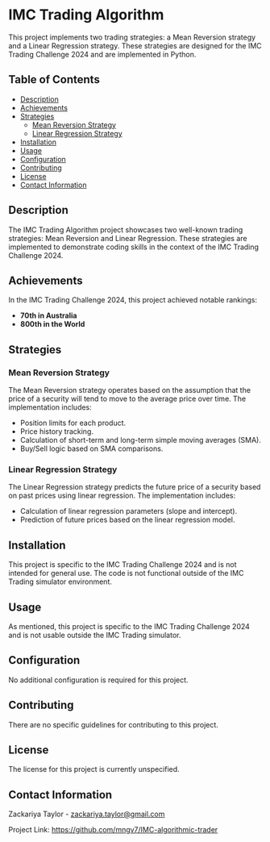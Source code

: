# IMC Trading Algorithm

This project implements two trading strategies: a Mean Reversion strategy and a Linear Regression strategy. These strategies are designed for the IMC Trading Challenge 2024 and are implemented in Python.

## Table of Contents
- [Description](#description)
- [Achievements](#achievements)
- [Strategies](#strategies)
  - [Mean Reversion Strategy](#mean-reversion-strategy)
  - [Linear Regression Strategy](#linear-regression-strategy)
- [Installation](#installation)
- [Usage](#usage)
- [Configuration](#configuration)
- [Contributing](#contributing)
- [License](#license)
- [Contact Information](#contact-information)

## Description

The IMC Trading Algorithm project showcases two well-known trading strategies: Mean Reversion and Linear Regression. These strategies are implemented to demonstrate coding skills in the context of the IMC Trading Challenge 2024.

## Achievements

In the IMC Trading Challenge 2024, this project achieved notable rankings:
- **70th in Australia**
- **800th in the World**

## Strategies

### Mean Reversion Strategy

The Mean Reversion strategy operates based on the assumption that the price of a security will tend to move to the average price over time. The implementation includes:
- Position limits for each product.
- Price history tracking.
- Calculation of short-term and long-term simple moving averages (SMA).
- Buy/Sell logic based on SMA comparisons.

### Linear Regression Strategy

The Linear Regression strategy predicts the future price of a security based on past prices using linear regression. The implementation includes:
- Calculation of linear regression parameters (slope and intercept).
- Prediction of future prices based on the linear regression model.

## Installation

This project is specific to the IMC Trading Challenge 2024 and is not intended for general use. The code is not functional outside of the IMC Trading simulator environment.

## Usage

As mentioned, this project is specific to the IMC Trading Challenge 2024 and is not usable outside the IMC Trading simulator.

## Configuration

No additional configuration is required for this project.

## Contributing

There are no specific guidelines for contributing to this project.

## License

The license for this project is currently unspecified.

## Contact Information

Zackariya Taylor - zackariya.taylor@gmail.com

Project Link: https://github.com/mngv7/IMC-algorithmic-trader
